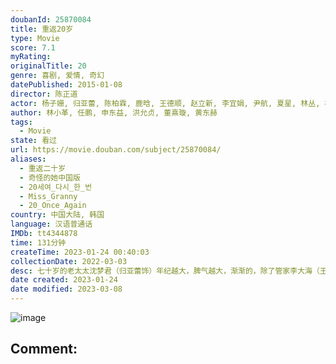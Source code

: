 ```yaml
---
doubanId: 25870084
title: 重返20岁
type: Movie
score: 7.1
myRating: 
originalTitle: 20
genre: 喜剧, 爱情, 奇幻
datePublished: 2015-01-08
director: 陈正道
actor: 杨子姗, 归亚蕾, 陈柏霖, 鹿晗, 王德顺, 赵立新, 李宜娟, 尹航, 夏星, 林丛, 杨青, 周雨彤, 苏鑫, 张景泉, 邢昭林, 蒋中炜, 靳锦, 李砚, 霍舒哲, 徐家豪, 杜双宇, 姜昊旻
author: 林小革, 任鹏, 申东益, 洪允贞, 董熹璇, 黄东赫
tags:
  - Movie
state: 看过
url: https://movie.douban.com/subject/25870084/
aliases:
  - 重返二十岁
  - 奇怪的她中国版
  - 20세여_다시_한_번
  - Miss_Granny
  - 20_Once_Again
country: 中国大陆, 韩国
language: 汉语普通话
IMDb: tt4344878
time: 131分钟
createTime: 2023-01-24 00:40:03
collectionDate: 2022-03-03
desc: 七十岁的老太太沈梦君（归亚蕾饰）年纪越大，脾气越大，渐渐的，除了管家李大海（王德顺饰）还愿意留在她的身边，没有一个人愿意与她共处。在儿媳妇杨琴（李宜娟饰）因压力过大而生病入院后，沈梦君终于被家人...
date created: 2023-01-24
date modified: 2023-03-08
---
```


![image](p2216353367.jpg)

Comment:
---
